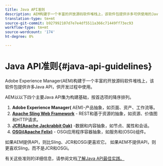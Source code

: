 ```yaml
---
title: Java API准则
description: AEM构建于一个丰富的开放源码软件堆栈上，该软件包提供许多可供使用的Java API。
translation-type: tm+mt
source-git-commit: b927992107d7e7e4df5511a366c71449ff73ec93
workflow-type: tm+mt
source-wordcount: '174'
ht-degree: 0%

---
```



# Java API准则{#java-api-guidelines}

Adobe Experience Manager(AEM)构建于一个丰富的开放源码软件堆栈上，该软件包提供许多Java API，供开发过程中使用。

AEM以以下四个主要Java API集为构建基础，按首选项的降序排列。

1. **Adobe Experience Manager(** AEM)-产品抽象，如页面、资产、工作流等。
1. **[Apache Sling Web Framework](https://sling.apache.org/apidocs/sling11/)**  - REST和基于资源的抽象，如资源、价值图和HTTP请求。
1. **[JCR(Apache Jackrabbit Oak)](http://jackrabbit.apache.org/oak/docs/oak_api/overview.html)** -数据和内容抽象，如节点、属性和会话。
1. **[OSGi(Apache Felix)](https://felix.apache.org)** - OSGi应用程序容器抽象，如服务和(OSGi)组件。

如果AEM提供API，则比Sling、JCR和OSGi更喜欢它。 如果AEM不提供API，则更喜欢Sling，而不是JCR和OSGi。

有关这些准则的详细信息，请参阅文档[了解Java API最佳实践。](https://experienceleague.adobe.com/docs/experience-manager-learn/foundation/development/understand-java-api-best-practices.html)
